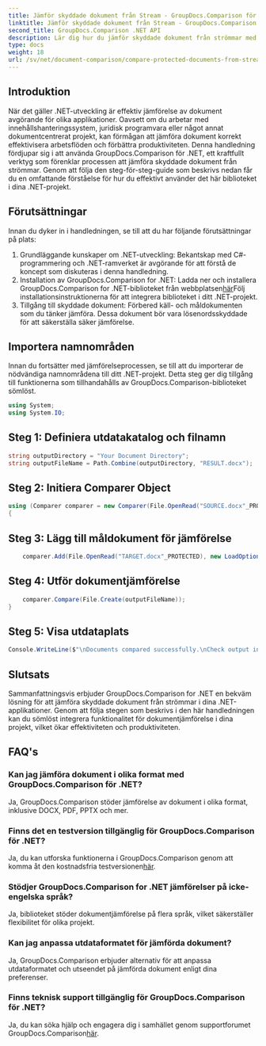 ```yaml
---
title: Jämför skyddade dokument från Stream - GroupDocs.Comparison för .NET
linktitle: Jämför skyddade dokument från Stream - GroupDocs.Comparison för .NET
second_title: GroupDocs.Comparison .NET API
description: Lär dig hur du jämför skyddade dokument från strömmar med GroupDocs.Comparison för .NET. Effektivisera din dokumentjämförelseprocess utan ansträngning.
type: docs
weight: 18
url: /sv/net/document-comparison/compare-protected-documents-from-stream/
---
```

## Introduktion
När det gäller .NET-utveckling är effektiv jämförelse av dokument avgörande för olika applikationer. Oavsett om du arbetar med innehållshanteringssystem, juridisk programvara eller något annat dokumentcentrerat projekt, kan förmågan att jämföra dokument korrekt effektivisera arbetsflöden och förbättra produktiviteten. Denna handledning fördjupar sig i att använda GroupDocs.Comparison för .NET, ett kraftfullt verktyg som förenklar processen att jämföra skyddade dokument från strömmar. Genom att följa den steg-för-steg-guide som beskrivs nedan får du en omfattande förståelse för hur du effektivt använder det här biblioteket i dina .NET-projekt.
## Förutsättningar
Innan du dyker in i handledningen, se till att du har följande förutsättningar på plats:
1. Grundläggande kunskaper om .NET-utveckling: Bekantskap med C#-programmering och .NET-ramverket är avgörande för att förstå de koncept som diskuteras i denna handledning.
2.  Installation av GroupDocs.Comparison for .NET: Ladda ner och installera GroupDocs.Comparison for .NET-biblioteket från webbplatsen[här](https://releases.groupdocs.com/comparison/net/)Följ installationsinstruktionerna för att integrera biblioteket i ditt .NET-projekt.
3. Tillgång till skyddade dokument: Förbered käll- och måldokumenten som du tänker jämföra. Dessa dokument bör vara lösenordsskyddade för att säkerställa säker jämförelse.

## Importera namnområden
Innan du fortsätter med jämförelseprocessen, se till att du importerar de nödvändiga namnområdena till ditt .NET-projekt. Detta steg ger dig tillgång till funktionerna som tillhandahålls av GroupDocs.Comparison-biblioteket sömlöst.

```csharp
using System;
using System.IO;
```

## Steg 1: Definiera utdatakatalog och filnamn
```csharp
string outputDirectory = "Your Document Directory";
string outputFileName = Path.Combine(outputDirectory, "RESULT.docx");
```
## Steg 2: Initiera Comparer Object
```csharp
using (Comparer comparer = new Comparer(File.OpenRead("SOURCE.docx"_PROTECTED), new LoadOptions() { Password = "1234" }))
{
```
## Steg 3: Lägg till måldokument för jämförelse
```csharp
    comparer.Add(File.OpenRead("TARGET.docx"_PROTECTED), new LoadOptions() { Password = "5678" });
```
## Steg 4: Utför dokumentjämförelse
```csharp
    comparer.Compare(File.Create(outputFileName));
}
```
## Steg 5: Visa utdataplats
```csharp
Console.WriteLine($"\nDocuments compared successfully.\nCheck output in {Directory.GetCurrentDirectory()}.");
```

## Slutsats
Sammanfattningsvis erbjuder GroupDocs.Comparison for .NET en bekväm lösning för att jämföra skyddade dokument från strömmar i dina .NET-applikationer. Genom att följa stegen som beskrivs i den här handledningen kan du sömlöst integrera funktionalitet för dokumentjämförelse i dina projekt, vilket ökar effektiviteten och produktiviteten.
## FAQ's
### Kan jag jämföra dokument i olika format med GroupDocs.Comparison för .NET?
Ja, GroupDocs.Comparison stöder jämförelse av dokument i olika format, inklusive DOCX, PDF, PPTX och mer.
### Finns det en testversion tillgänglig för GroupDocs.Comparison för .NET?
 Ja, du kan utforska funktionerna i GroupDocs.Comparison genom att komma åt den kostnadsfria testversionen[här](https://releases.groupdocs.com/).
### Stödjer GroupDocs.Comparison for .NET jämförelser på icke-engelska språk?
Ja, biblioteket stöder dokumentjämförelse på flera språk, vilket säkerställer flexibilitet för olika projekt.
### Kan jag anpassa utdataformatet för jämförda dokument?
Ja, GroupDocs.Comparison erbjuder alternativ för att anpassa utdataformatet och utseendet på jämförda dokument enligt dina preferenser.
### Finns teknisk support tillgänglig för GroupDocs.Comparison för .NET?
 Ja, du kan söka hjälp och engagera dig i samhället genom supportforumet GroupDocs.Comparison[här](https://forum.groupdocs.com/c/comparison/12).